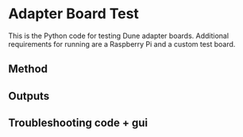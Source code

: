 # Adapter Board Test
This is the Python code for testing Dune adapter boards. Additional requirements for running are a Raspberry Pi and a custom test board. 

## Method

## Outputs 

## Troubleshooting code + gui
